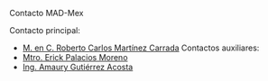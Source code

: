 Contacto MAD-Mex

Contacto principal:
- [M. en C. Roberto Carlos Martínez Carrada](http://www.conabio.gob.mx/web/conocenos/CGIA_CPI.html)
Contactos auxiliares:
- [Mtro. Erick Palacios Moreno](http://www.conabio.gob.mx/web/conocenos/CGIA_CPI.html)
- [Ing. Amaury Gutiérrez Acosta](http://www.conabio.gob.mx/web/conocenos/CGIA_CPI.html)

